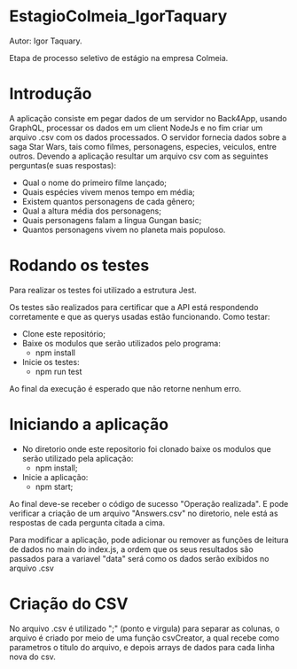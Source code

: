 # EstagioColmeia_IgorTaquary

Autor: Igor Taquary.

Etapa de processo seletivo de estágio na empresa Colmeia.

# Introdução

A aplicação consiste em pegar dados de um servidor no Back4App, usando GraphQL, processar os dados em um client NodeJs
e no fim criar um arquivo .csv com os dados processados.
O servidor fornecia dados sobre a saga Star Wars, tais como filmes, personagens, especies, veiculos, entre outros.
Devendo a aplicação resultar um arquivo csv com as seguintes perguntas(e suas respostas):
  - Qual o nome do primeiro filme lançado;
  - Quais espécies vivem menos tempo em média;
  - Existem quantos personagens de cada gênero;
  - Qual a altura média dos personagens;
  - Quais personagens falam a língua Gungan basic;
  - Quantos personagens vivem no planeta mais populoso.

  
# Rodando os testes

Para realizar os testes foi utilizado a estrutura Jest.

Os testes são realizados para certificar que a API está respondendo corretamente e que as querys usadas estão funcionando.
  Como testar:
   - Clone este repositório;
   - Baixe os modulos que serão utilizados pelo programa:
       + npm install
   - Inicie os testes:
       + npm run test
         
  Ao final da execução é esperado que não retorne nenhum erro.
  
 
# Iniciando a aplicação
  
 - No diretorio onde este repositorio foi clonado baixe os modulos que serão utilizado pela aplicação:
   + npm install;
 - Inicie a aplicação:
   + npm start;
   
 Ao final deve-se receber o código de sucesso "Operação realizada".
 E pode verificar a criação de um arquivo "Answers.csv" no diretorio, nele está as respostas de cada pergunta citada a cima.
 
 Para modificar a aplicação, pode adicionar ou remover as funções de leitura de dados no main do index.js, a ordem que os seus resultados
 são passados para a variavel "data" será como os dados serão exibidos no arquivo .csv
 
 
 # Criação do CSV
   
   No arquivo .csv é utilizado ";" (ponto e virgula) para separar as colunas, 
   o arquivo é criado por meio de uma função csvCreator, a qual recebe como parametros o titulo do arquivo,
   e depois arrays de dados para cada linha nova do csv.
   
 
 

